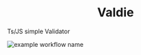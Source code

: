 <div align="center">
  <h1>Valdie</h1>
</div>
Ts/JS simple Validator


![example workflow name](https://github.com/Rwanda-Coding-Academy/Valdie/workflows/tests/badge.svg)
